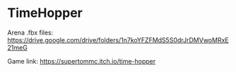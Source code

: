 # TimeHopper
Arena .fbx files: https://drive.google.com/drive/folders/1n7koYFZFMdS5S0drJrDMVwoMRxE21meG

Game link: https://supertommc.itch.io/time-hopper
